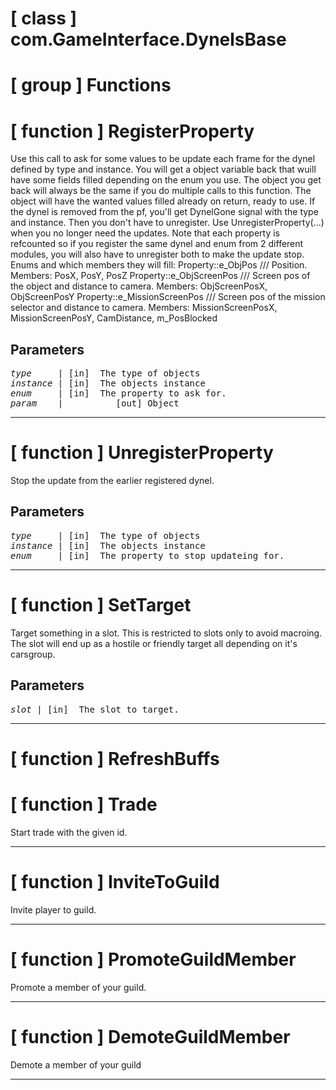 # [ class ] com.GameInterface.DynelsBase

# [ group ] Functions

# [ function ] RegisterProperty

Use this call to ask for some values to be update each frame for the dynel defined by type and instance. You will get a object variable back that wuill have some fields filled depending on the enum you use. The object you get back will always be the same if you do multiple calls to this function. The object will have the wanted values filled already on return, ready to use. If the dynel is removed from the pf, you'll get DynelGone signal with the type and instance. Then you don't have to unregister. Use UnregisterProperty(...) when you no longer need the updates. Note that each property is refcounted so if you register the same dynel and enum from 2 different modules, you will also have to unregister both to make the update stop. Enums and which members they will fill: Property::e_ObjPos             /// Position.                                             Members:  PosX, PosY, PosZ Property::e_ObjScreenPos       /// Screen pos of the object and distance to camera.      Members:  ObjScreenPosX, ObjScreenPosY Property::e_MissionScreenPos   /// Screen pos of the mission selector and distance to camera.      Members:  MissionScreenPosX, MissionScreenPosY, CamDistance, m_PosBlocked

## Parameters

<pre>
<em>type</em>     | [in]  The type of objects     
<em>instance</em> | [in]  The objects instance    
<em>enum</em>     | [in]  The property to ask for.
<em>param</em>    |          [out] Object         
</pre>

---

# [ function ] UnregisterProperty

Stop the update from the earlier registered dynel.

## Parameters

<pre>
<em>type</em>     | [in]  The type of objects                
<em>instance</em> | [in]  The objects instance               
<em>enum</em>     | [in]  The property to stop updateing for.
</pre>

---

# [ function ] SetTarget

Target something in a slot. This is restricted to slots only to avoid macroing. The slot will end up as a hostile or friendly target all depending on it's carsgroup.

## Parameters

<pre>
<em>slot</em> | [in]  The slot to target.
</pre>

---

# [ function ] RefreshBuffs

# [ function ] Trade

Start trade with the given id.

---

# [ function ] InviteToGuild

Invite player to guild.

---

# [ function ] PromoteGuildMember

Promote a member of your guild.

---

# [ function ] DemoteGuildMember

Demote a member of your guild

---

